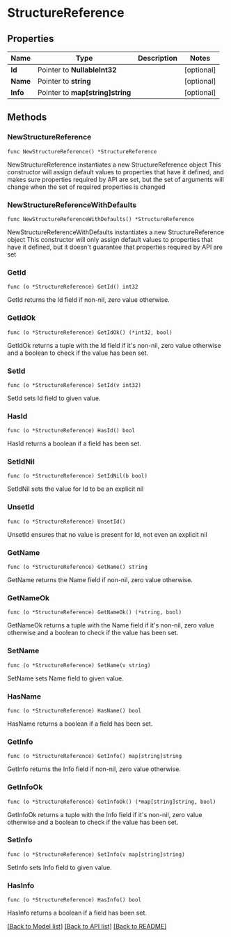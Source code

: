 # StructureReference

## Properties

Name | Type | Description | Notes
------------ | ------------- | ------------- | -------------
**Id** | Pointer to **NullableInt32** |  | [optional] 
**Name** | Pointer to **string** |  | [optional] 
**Info** | Pointer to **map[string]string** |  | [optional] 

## Methods

### NewStructureReference

`func NewStructureReference() *StructureReference`

NewStructureReference instantiates a new StructureReference object
This constructor will assign default values to properties that have it defined,
and makes sure properties required by API are set, but the set of arguments
will change when the set of required properties is changed

### NewStructureReferenceWithDefaults

`func NewStructureReferenceWithDefaults() *StructureReference`

NewStructureReferenceWithDefaults instantiates a new StructureReference object
This constructor will only assign default values to properties that have it defined,
but it doesn't guarantee that properties required by API are set

### GetId

`func (o *StructureReference) GetId() int32`

GetId returns the Id field if non-nil, zero value otherwise.

### GetIdOk

`func (o *StructureReference) GetIdOk() (*int32, bool)`

GetIdOk returns a tuple with the Id field if it's non-nil, zero value otherwise
and a boolean to check if the value has been set.

### SetId

`func (o *StructureReference) SetId(v int32)`

SetId sets Id field to given value.

### HasId

`func (o *StructureReference) HasId() bool`

HasId returns a boolean if a field has been set.

### SetIdNil

`func (o *StructureReference) SetIdNil(b bool)`

 SetIdNil sets the value for Id to be an explicit nil

### UnsetId
`func (o *StructureReference) UnsetId()`

UnsetId ensures that no value is present for Id, not even an explicit nil
### GetName

`func (o *StructureReference) GetName() string`

GetName returns the Name field if non-nil, zero value otherwise.

### GetNameOk

`func (o *StructureReference) GetNameOk() (*string, bool)`

GetNameOk returns a tuple with the Name field if it's non-nil, zero value otherwise
and a boolean to check if the value has been set.

### SetName

`func (o *StructureReference) SetName(v string)`

SetName sets Name field to given value.

### HasName

`func (o *StructureReference) HasName() bool`

HasName returns a boolean if a field has been set.

### GetInfo

`func (o *StructureReference) GetInfo() map[string]string`

GetInfo returns the Info field if non-nil, zero value otherwise.

### GetInfoOk

`func (o *StructureReference) GetInfoOk() (*map[string]string, bool)`

GetInfoOk returns a tuple with the Info field if it's non-nil, zero value otherwise
and a boolean to check if the value has been set.

### SetInfo

`func (o *StructureReference) SetInfo(v map[string]string)`

SetInfo sets Info field to given value.

### HasInfo

`func (o *StructureReference) HasInfo() bool`

HasInfo returns a boolean if a field has been set.


[[Back to Model list]](../README.md#documentation-for-models) [[Back to API list]](../README.md#documentation-for-api-endpoints) [[Back to README]](../README.md)


